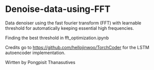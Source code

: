 # Denoise-data-using-FFT

Data denoiser using the fast fourier transform (FFT) with learnable threshold for automatically keeping essential high frequencies.

Finding the best threshold in fft_optimization.ipynb

Credits go to https://github.com/hellojinwoo/TorchCoder for the LSTM autoencoder implementation.

Wirtten by Pongpisit Thanasutives